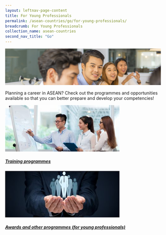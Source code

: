 ```yaml
---
layout: leftnav-page-content
title: For Young Professionals
permalink: /asean-countries/go/for-young-professionals/
breadcrumb: For Young Professionals
collection_name: asean-countries
second_nav_title: "Go"
---
```


![banner-asean-go-for-professionals](\images\asean-professionals\For-young-professionals-cover-pic.jpg)

Planning a career in ASEAN? Check out the programmes and opportunities available so that you can better prepare and develop your competencies!

<div>
	<div class="row is-multiline">
		<div class="col is-one-third-desktop is-one-third-tablet">
			<a href="/asean-countries/go/for-professionals/training-programmes/" class="project-link">
				<img src="/images/asean-professionals/Training-programmes-1-370x150.jpg" alt="Training programmes" class="project-image">
			<div class="project-card">
				<div class="project-title margin--bottom--xs">
					<h5><b>Training programmes</b></h5>
				</div>
			</div>
			</a>
		</div>
		<div class="col is-one-third-desktop is-one-third-tablet">
			<a href="/asean-countries/go/for-professionals/awards-professionals/" class="project-link">
				<img src="/images/asean-professionals/Awards-and-other-programmes-students-370x150.jpg" alt="Awards and other programmes for young professionals" class="project-image">
			<div class="project-card">
				<div class="project-title margin--bottom--xs">
					<h5><b>Awards and other programmes (for young professionals)</b></h5>
				</div>
			</div>
			</a>
		</div>
	</div>
</div>